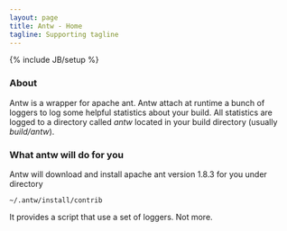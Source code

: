 ```yaml
---
layout: page
title: Antw - Home
tagline: Supporting tagline
---
```

{% include JB/setup %}

### About
Antw is a wrapper for apache ant. Antw attach at runtime a bunch of loggers to log some helpful statistics about your build. All statistics are logged to a directory called *antw* located in your build directory (usually *build/antw*).


### What antw will do for you
Antw will download and install apache ant version 1.8.3 for you under directory
    
    ~/.antw/install/contrib

It provides a script that use a set of loggers. Not more.

